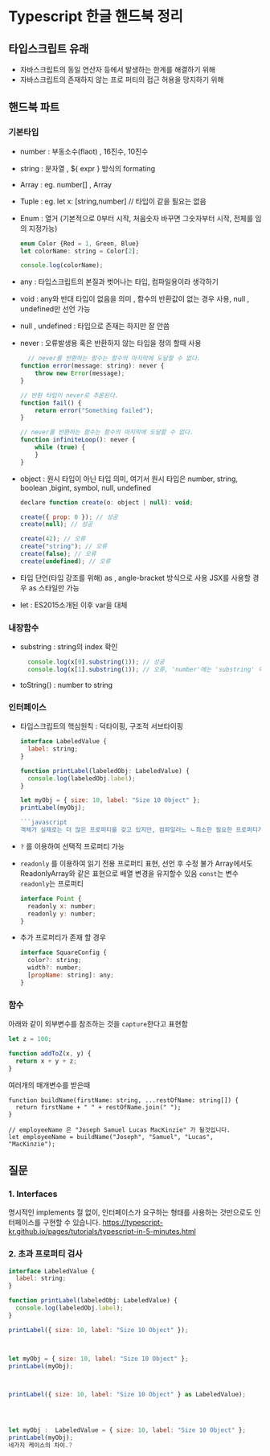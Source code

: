 # Typescript 한글 핸드북 정리


## 타입스크립트 유래
- 자바스크립트의 동일 연산자 등에서 발생하는 한계를 해결하기 위해
- 자바스크립트의 존재하지 않는 프로 퍼티의 접근 허용을 망지하기 위해

## 핸드북 파트
### 기본타입
- number : 부동소수(flaot) , 16진수, 10진수
- string : 문자열 , ${ expr } 방식의 formating
- Array : eg. number[] , Array<number>
- Tuple : eg. let x: [string,number]   // 타입이 같을 필요는 없음
- Enum : 열거 (기본적으로 0부터 시작, 처음숫자 바꾸면 그숫자부터 시작, 전체를 임의 지정가능)     
  ```javascript
  enum Color {Red = 1, Green, Blue}
  let colorName: string = Color[2];

  console.log(colorName); 
  ```
- any : 타입스크립트의 본질과 벗어나는 타입, 컴파일용이라 생각하기
- void : any와 반대 타입이 없음을 의미 , 함수의 반환값이 없는 경우 사용,  null , undefined만 선언 가능
- null , undefined : 타입으로 존재는 하지만 잘 안씀
- never : 오류발생용 혹은 반환하지 않는 타입을 정의 할때 사용
  ```javascript
    // never를 반환하는 함수는 함수의 마지막에 도달할 수 없다.
  function error(message: string): never {
      throw new Error(message);
  }

  // 반환 타입이 never로 추론된다.
  function fail() {
      return error("Something failed");
  }

  // never를 반환하는 함수는 함수의 마지막에 도달할 수 없다.
  function infiniteLoop(): never {
      while (true) {
      }
  }
  ```
  
- object : 원시 타입이 아닌 타입 의미, 여기서 원시 타입은 number, string, boolean ,bigint, symbol, null, undefined 
  
  ```javascript
  declare function create(o: object | null): void;

  create({ prop: 0 }); // 성공
  create(null); // 성공

  create(42); // 오류
  create("string"); // 오류
  create(false); // 오류
  create(undefined); // 오류
  ```
- 타입 단언(타입 강조를 위해)
  as , angle-bracket 방식으로 사용 JSX를 사용할 경우 as 스타일만 가능
  
- let : ES2015소개된 이후 var을 대체
  
### 내장함수
- substring : string의 index 확인
  ```javascript
    console.log(x[0].substring(1)); // 성공
    console.log(x[1].substring(1)); // 오류, 'number'에는 'substring' 이 없습니다.
  ```

- toString() : number to string


### 인터페이스
- 타입스크립트의 핵심원칙 : 덕타이핑, 구조적 서브타이핑 
  ```javascript
  interface LabeledValue {
    label: string;
  }

  function printLabel(labeledObj: LabeledValue) {
    console.log(labeledObj.label);
  }

  let myObj = { size: 10, label: "Size 10 Object" };
  printLabel(myObj);

  ```javascript
  객체가 실제로는 더 많은 프로퍼티를 갖고 있지만, 컴파일러느 ㄴ최소한 필요한 프로퍼티가 있는지만 확인, 이외로 타입스크립트가 관대하지않은 케이스가 있음

- `?` 를 이용하여 선택적 프로퍼티 가능
- `readonly` 를 이용하여 읽기 전용 프로퍼티 표현, 선언 후 수정 불가
  Array에서도 ReadonlyArray<T>와 같은 표현으로 배열 변경을 유지할수 있음
  `const`는 변수 `readonly`는 프로퍼티
  ```javascript
  interface Point {
    readonly x: number;
    readonly y: number;
  }
  ```
  
- 추가 프로퍼티가 존재 할 경우
  ```javascript
  interface SquareConfig {
    color?: string;
    width?: number;
    [propName: string]: any;
  }
  ```
  
  
### 함수
  아래와 같이 외부변수를 참조하는 것을 `capture`한다고 표현함
  ```javascript
  let z = 100;

  function addToZ(x, y) {
    return x + y + z;
  }
  ```
  
  여러개의 매개변수를 받은때
  ```
  function buildName(firstName: string, ...restOfName: string[]) {
    return firstName + " " + restOfName.join(" ");
}

// employeeName 은 "Joseph Samuel Lucas MacKinzie" 가 될것입니다.
let employeeName = buildName("Joseph", "Samuel", "Lucas", "MacKinzie");
  ```
  
  
## 질문
### 1. Interfaces
명시적인 implements 절 없이, 인터페이스가 요구하는 형태를 사용하는 것만으로도 인터페이스를 구현할 수 있습니다. https://typescript-kr.github.io/pages/tutorials/typescript-in-5-minutes.html
  
### 2. 초과 프로퍼티 검사
  ```javascript
  interface LabeledValue {
    label: string;
  }

  function printLabel(labeledObj: LabeledValue) {
    console.log(labeledObj.label);
  }

  printLabel({ size: 10, label: "Size 10 Object" }); 

  
  
  let myObj = { size: 10, label: "Size 10 Object" }; 
  printLabel(myObj);
  
  
  
  printLabel({ size: 10, label: "Size 10 Object" } as LabeledValue); 
  
  
  
  
  let myObj :  LabeledValue = { size: 10, label: "Size 10 Object" }; 
  printLabel(myObj);
  네가지 케이스의 차이.?

  ```
